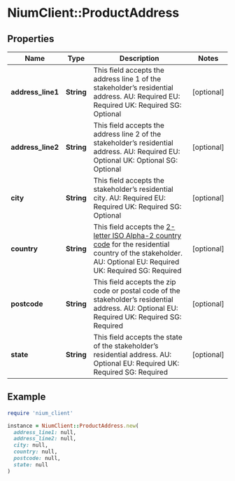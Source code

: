 # NiumClient::ProductAddress

## Properties

| Name | Type | Description | Notes |
| ---- | ---- | ----------- | ----- |
| **address_line1** | **String** | This field accepts the address line 1 of the stakeholder’s residential address.  AU: Required EU: Required UK: Required SG: Optional | [optional] |
| **address_line2** | **String** | This field accepts the address line 2 of the stakeholder’s residential address.  AU: Required EU: Optional UK: Optional SG: Optional | [optional] |
| **city** | **String** | This field accepts the stakeholder’s residential city.  AU: Required EU: Required UK: Required SG: Optional | [optional] |
| **country** | **String** | This field accepts the [2-letter ISO Alpha-2 country code](https://nium-documents.s3-eu-west-1.amazonaws.com/spend-documents/Country+Code.pdf) for the residential country of the stakeholder.  AU: Optional EU: Required UK: Required SG: Required | [optional] |
| **postcode** | **String** | This field accepts the zip code or postal code of the stakeholder’s residential address.  AU: Optional EU: Required UK: Required SG: Required | [optional] |
| **state** | **String** | This field accepts the state of the stakeholder’s residential address.  AU: Optional EU: Required UK: Required SG: Required | [optional] |

## Example

```ruby
require 'nium_client'

instance = NiumClient::ProductAddress.new(
  address_line1: null,
  address_line2: null,
  city: null,
  country: null,
  postcode: null,
  state: null
)
```

